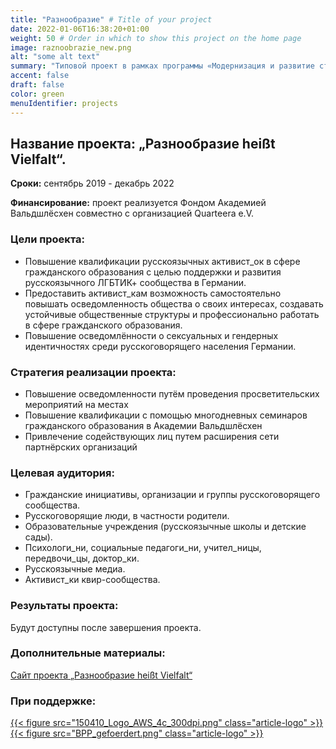 ```yaml
---
title: "Разнообразие" # Title of your project
date: 2022-01-06T16:38:20+01:00
weight: 50 # Order in which to show this project on the home page
image: raznoobrazie_new.png
alt: "some alt text"
summary: "Типовой проект в рамках программы «Модернизация и развитие структур гражданского образования для взрослых – усиление и диверсификация» Федерального агентства по гражданскому образованию"
accent: false
draft: false
color: green
menuIdentifier: projects
---
```


##  Название проекта: „Разнообразие heißt Vielfalt“. 

**Сроки:** сентябрь 2019 - декабрь 2022

**Финансирование:** проект реализуется Фондом Академией Вальдшлёсхен совместно с организацией Quarteera e.V.

### Цели проекта:
- Повышение квалификации русскоязычных активист_ок в сфере гражданского образования с целью поддержки и развития русскоязычного ЛГБТИК+ сообщества в Германии. 
- Предоставить активист_кам возможность самостоятельно повышать осведомленность общества о своих интересах, создавать устойчивые общественные структуры и профессионально работать в сфере гражданского образования.
- Повышение осведомлённости о сексуальных и гендерных идентичностях среди русскоговорящего населения Германии.

### Стратегия реализации проекта:  
- Повышение осведомленности путём проведения просветительских мероприятий на местах
- Повышение квалификации с помощью многодневных семинаров гражданского образования в Академии Вальдшлёсхен
- Привлечение содействующих лиц путем расширения сети партнёрских организаций

### Целевая аудитория:
- Гражданские инициативы, организации и группы русскоговорящего сообщества.
- Русскоговорящие люди, в частности родители.
- Образовательные учреждения (русскоязычные школы и детские сады).
- Психологи_ни, социальные педагоги_ни, учител_ницы, передвочи_цы, доктор_ки.
- Русскоязычные медиа.
- Активист_ки квир-сообщества.

 ### Результаты проекта: 
 Будут доступны после завершения проекта. 

### Дополнительные материалы: 
[Сайт проекта „Разнообразие heißt Vielfalt“](http://raznoobrasije.org/)

###  При поддержке:

[{{< figure src="150410_Logo_AWS_4c_300dpi.png" class="article-logo" >}}](https://www.waldschloesschen.org/de/)
[{{< figure src="BPP_gefoerdert.png" class="article-logo" >}}](https://www.bpb.de/)
